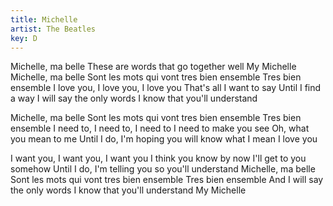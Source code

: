 ```yaml
---
title: Michelle
artist: The Beatles
key: D
---
```


Michelle, ma belle
These are words that go together well
My Michelle
Michelle, ma belle
Sont les mots qui vont tres bien ensemble
Tres bien ensemble
I love you, I love you, I love you
That's all I want to say
Until I find a way
I will say the only words I know that you'll understand

Michelle, ma belle
Sont les mots qui vont tres bien ensemble
Tres bien ensemble
I need to, I need to, I need to
I need to make you see
Oh, what you mean to me
Until I do, I'm hoping you will know what I mean
I love you

I want you, I want you, I want you
I think you know by now
I'll get to you somehow
Until I do, I'm telling you so you'll understand
Michelle, ma belle
Sont les mots qui vont tres bien ensemble
Tres bien ensemble
And I will say the only words I know that you'll understand
My Michelle
